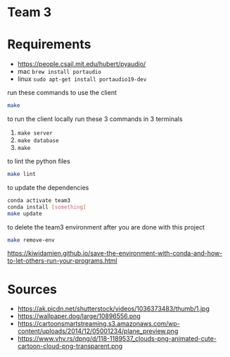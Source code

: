 # Team 3

# Requirements

- https://people.csail.mit.edu/hubert/pyaudio/
- mac `brew install portaudio`
- linux `sudo apt-get install portaudio19-dev`

run these commands to use the client

```sh
make
```

to run the client locally run these 3 commands in 3 terminals

1. `make server`
2. `make database`
3. `make`

to lint the python files

```sh
make lint
```

to update the dependencies

```sh
conda activate team3
conda install [something]
make update
```

to delete the team3 environment after you are done with this project

```sh
make remove-env
```

https://kiwidamien.github.io/save-the-environment-with-conda-and-how-to-let-others-run-your-programs.html

# Sources

- https://ak.picdn.net/shutterstock/videos/1036373483/thumb/1.jpg
- https://wallpaper.dog/large/10896556.png
- https://cartoonsmartstreaming.s3.amazonaws.com/wp-content/uploads/2014/12/05001234/plane_preview.png
- https://www.vhv.rs/dpng/d/118-1189537_clouds-png-animated-cute-cartoon-cloud-png-transparent.png
